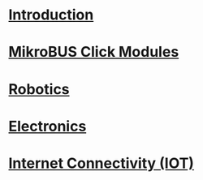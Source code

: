 # [Introduction](intro.md)
# [MikroBUS Click Modules](mikroe-click.md)
# [Robotics](robotics.md)
# [Electronics](electronics.md)
# [Internet Connectivity (IOT)](iot.md)
